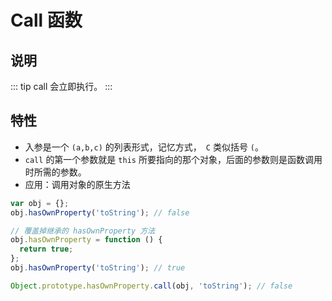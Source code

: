 # Call 函数

## 说明

::: tip
call 会立即执行。
:::

## 特性

- 入参是一个 `(a,b,c)` 的列表形式，记忆方式，　`C` 类似括号 `(`。
- `call` 的第一个参数就是 `this` 所要指向的那个对象，后面的参数则是函数调用时所需的参数。
- 应用：调用对象的原生方法

```js
var obj = {};
obj.hasOwnProperty('toString'); // false

// 覆盖掉继承的 hasOwnProperty 方法
obj.hasOwnProperty = function () {
  return true;
};
obj.hasOwnProperty('toString'); // true

Object.prototype.hasOwnProperty.call(obj, 'toString'); // false
```
